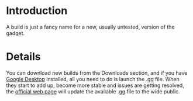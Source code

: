 # Introduction #

A build is just a fancy name for a new, usually untested, version of the gadget.


# Details #

You can download new builds from the Downloads section, and if you have [Google Desktop](http://www.desktop.google.com) installed, all you need to do is launch the .gg file. When they start to add up, become more stable and issues are getting resolved, the [official web page](http://desktop.google.com/plugins/i/googlecalculator.html?hl=en) will update the available .gg file to the wide public.